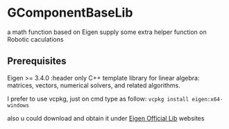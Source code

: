 # GComponentBaseLib
a math function based on Eigen supply some extra helper function on Robotic caculations

## Prerequisites
Eigen >= 3.4.0 :header only C++ template library for linear algebra: matrices, vectors, numerical solvers, and related algorithms.

I prefer to use vcpkg, just on cmd type as follow: `vcpkg install eigen:x64-windows`

also u could download and obtain it under [Eigen Official Lib](https://gitlab.com/libeigen/eigen) websites

